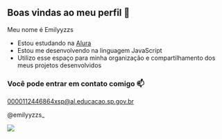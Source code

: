 ## Boas vindas ao meu perfil 🫶

Meu nome é Emilyyzzs

- Estou estudando na [Alura](https://www.alura.com.br)
- Estou me desenvolvendo na linguagem JavaScript
- Utilizo esse espaço para minha organização e compartilhamento dos meus projetos desenvolvidos

### Você pode entrar em contato comigo 📫

0000112446864xsp@al.educacao.sp.gov.br

@emilyyzzs_

![](https://media1.tenor.com/m/-oxUOrwWSJkAAAAd/chae-eun-woo.gif)
